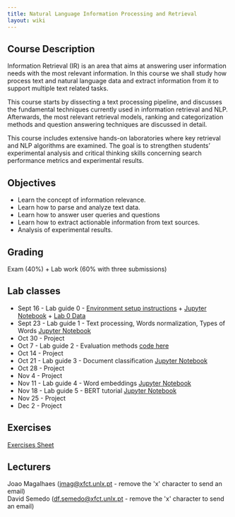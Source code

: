 ```yaml
---
title: Natural Language Information Processing and Retrieval
layout: wiki
---
```


## Course Description

Information Retrieval (IR) is an area that aims at answering user information needs with the most relevant information. In this course we shall study how process text and natural language data and extract information from it to support multiple text related tasks.

This course starts by dissecting a text processing pipeline, and discusses the fundamental techniques currently used in information retrieval and NLP. Afterwards, the most relevant retrieval models, ranking and categorization methods and question answering techniques are discussed in detail.

This course includes extensive hands-on laboratories where key retrieval and NLP algorithms are examined. The goal is to strengthen students’ experimental analysis and critical thinking skills concerning search performance metrics and experimental results.

## Objectives
- Learn the concept of information relevance.
- Learn how to parse and analyze text data.
- Learn how to answer user queries and questions
- Learn how to extract actionable information from text sources.
- Analysis of experimental results.

## Grading
Exam (40%) + Lab work (60% with three submissions)

## Lab classes
 - Sept 16 - Lab guide 0 - [Environment setup instructions](/wiki/lab_setup) + [Jupyter Notebook](/assets/files/2022labs/RI2022-2023_Lab0.ipynb) + [Lab 0 Data](/assets/files/2022labs/words_clusters_w2v.pickle) 
 - Sept 23 - Lab guide 1 - Text processing, Words normalization, Types of Words [Jupyter Notebook](/assets/files/2022labs/RI2022-2023_Lab1.ipynb)
 - Oct 30 - Project
 - Oct 7 - Lab guide 2 - Evaluation methods [code here](/assets/files/2021labs/eval.zip)
 - Oct 14 - Project
 - Oct 21 - Lab guide 3 - Document classification [Jupyter Notebook](/assets/files/2021labs/Sentiment_classification_scikit_learn.ipynb)
 - Oct 28 - Project
 - Nov 4 - Project
 - Nov 11 - Lab guide 4 - Word embeddings [Jupyter Notebook](/assets/files/2021labs/word_embeddings.ipynb)
 - Nov 18 - Lab guide 5 - BERT tutorial [Jupyter Notebook](/assets/files/2021labs/bert_tutorial.ipynb)
 - Nov 25 - Project
 - Dec 2 - Project
<!--- Nov 25 - Lab guide 6 - Reranking with BERT [Jupyter Notebook](/assets/files/2021labs/bert_reranking.ipynb) -->

## Exercises
[Exercises Sheet](/assets/files/Exercises.pdf)

## Lecturers
Joao Magalhaes (jmag@xfct.unlx.pt - remove the 'x' character to send an email) <br>
David Semedo  (df.semedo@xfct.unlx.pt - remove the 'x' character to send an email)
